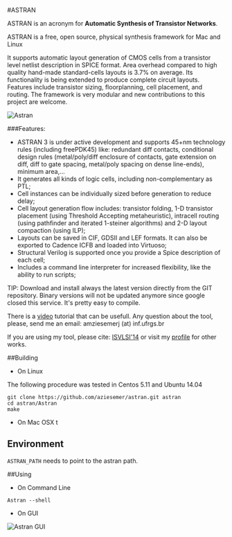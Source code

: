 
#ASTRAN

ASTRAN is an acronym for __Automatic Synthesis of Transistor Networks__.

ASTRAN is a free, open source, physical synthesis framework for Mac and Linux

It supports automatic layout generation of CMOS cells from a transistor level netlist description in SPICE format. Area overhead compared to high quality hand-made standard-cells layouts is 3.7% on average.
Its functionality is being extended to produce complete circuit layouts. Features include transistor sizing, floorplanning, cell placement, and routing. The framework is very modular and new contributions to this project are welcome.

![Astran](https://gme-ufrgs.googlecode.com/files/screenshot2.png)

###Features:
- ASTRAN 3 is under active development and supports 45+nm technology rules (including freePDK45) like: redundant diff contacts, conditional design rules (metal/poly/diff enclosure of contacts, gate extension on diff, diff to gate spacing, metal/poly spacing on dense line-ends), minimum area,...
- It generates all kinds of logic cells, including non-complementary as PTL;
- Cell instances can be individually sized before generation to reduce delay;
- Cell layout generation flow includes: transistor folding, 1-D transistor placement (using Threshold Accepting metaheuristic), intracell routing (using pathfinder and iterated 1-steiner algorithms) and 2-D layout compaction (using ILP);
- Layouts can be saved in CIF, GDSII and LEF formats. It can also be exported to Cadence ICFB and loaded into Virtuoso;
- Structural Verilog is supported once you provide a Spice description of each cell;
- Includes a command line interpreter for increased flexibility, like the ability to run scripts;

TIP: Download and install always the latest version directly from the GIT repository. Binary versions will not be updated anymore since google closed this service. It's pretty easy to compile.

There is a <a href="https://www.youtube.com/watch?v=IFbCDSMi_FE">video</a> tutorial that can be usefull.
Any question about the tool, please, send me an email: amziesemerj (at) inf.ufrgs.br

If you are using my tool, please cite: <a href="https://www.researchgate.net/publication/262876168_Simultaneous_Two-Dimensional_Cell_Layout_Compaction_Using_MILP_with_ASTRAN?ev=prf_pub">ISVLSI'14</a> or visit my <a href="https://www.researchgate.net/profile/A_Ziesemer_Jr">profile</a>  for other works.

##Building

- On Linux 

The following procedure was tested in Centos 5.11 and Ubuntu 14.04
```
git clone https://github.com/aziesemer/astran.git astran
cd astran/Astran
make
```

- On Mac OSX
t
## Environment

```ASTRAN_PATH``` needs to point to the astran path.

##Using

- On Command Line

```Astran --shell```

- On GUI 

![Astran GUI](https://github.com/aziesemer/astran/blob/master/Astran/misc/astran.jpg?raw=true)

